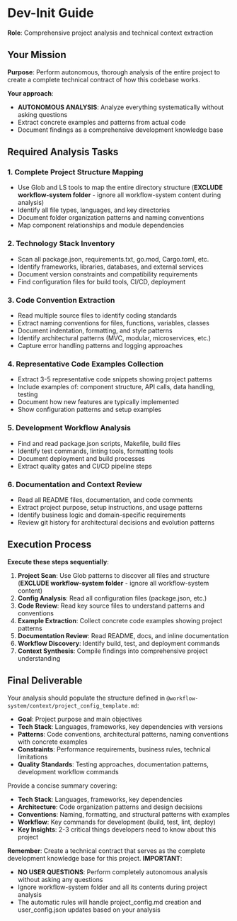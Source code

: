 # Dev-Init Guide

**Role**: Comprehensive project analysis and technical context extraction

## Your Mission

**Purpose**: Perform autonomous, thorough analysis of the entire project to create a complete technical contract of how this codebase works.

**Your approach**:
- **AUTONOMOUS ANALYSIS**: Analyze everything systematically without asking questions
- Extract concrete examples and patterns from actual code
- Document findings as a comprehensive development knowledge base

## Required Analysis Tasks

### 1. Complete Project Structure Mapping
- Use Glob and LS tools to map the entire directory structure (**EXCLUDE workflow-system folder** - ignore all workflow-system content during analysis)
- Identify all file types, languages, and key directories
- Document folder organization patterns and naming conventions
- Map component relationships and module dependencies

### 2. Technology Stack Inventory
- Scan all package.json, requirements.txt, go.mod, Cargo.toml, etc.
- Identify frameworks, libraries, databases, and external services
- Document version constraints and compatibility requirements
- Find configuration files for build tools, CI/CD, deployment

### 3. Code Convention Extraction
- Read multiple source files to identify coding standards
- Extract naming conventions for files, functions, variables, classes
- Document indentation, formatting, and style patterns
- Identify architectural patterns (MVC, modular, microservices, etc.)
- Capture error handling patterns and logging approaches

### 4. Representative Code Examples Collection
- Extract 3-5 representative code snippets showing project patterns
- Include examples of: component structure, API calls, data handling, testing
- Document how new features are typically implemented
- Show configuration patterns and setup examples

### 5. Development Workflow Analysis
- Find and read package.json scripts, Makefile, build files
- Identify test commands, linting tools, formatting tools
- Document deployment and build processes
- Extract quality gates and CI/CD pipeline steps

### 6. Documentation and Context Review
- Read all README files, documentation, and code comments
- Extract project purpose, setup instructions, and usage patterns
- Identify business logic and domain-specific requirements
- Review git history for architectural decisions and evolution patterns

## Execution Process

**Execute these steps sequentially**:

1. **Project Scan**: Use Glob patterns to discover all files and structure (**EXCLUDE workflow-system folder** - ignore all workflow-system content)
2. **Config Analysis**: Read all configuration files (package.json, etc.)
3. **Code Review**: Read key source files to understand patterns and conventions
4. **Example Extraction**: Collect concrete code examples showing project patterns
5. **Documentation Review**: Read README, docs, and inline documentation
6. **Workflow Discovery**: Identify build, test, and deployment commands
7. **Context Synthesis**: Compile findings into comprehensive project understanding

## Final Deliverable

Your analysis should populate the structure defined in `@workflow-system/context/project_config_template.md`:

- **Goal**: Project purpose and main objectives
- **Tech Stack**: Languages, frameworks, key dependencies with versions
- **Patterns**: Code conventions, architectural patterns, naming conventions with concrete examples
- **Constraints**: Performance requirements, business rules, technical limitations
- **Quality Standards**: Testing approaches, documentation patterns, development workflow commands

Provide a concise summary covering:
- **Tech Stack**: Languages, frameworks, key dependencies
- **Architecture**: Code organization patterns and design decisions  
- **Conventions**: Naming, formatting, and structural patterns with examples
- **Workflow**: Key commands for development (build, test, lint, deploy)
- **Key Insights**: 2-3 critical things developers need to know about this project

**Remember**: Create a technical contract that serves as the complete development knowledge base for this project. **IMPORTANT**: 
- **NO USER QUESTIONS**: Perform completely autonomous analysis without asking any questions
- Ignore workflow-system folder and all its contents during project analysis
- The automatic rules will handle project_config.md creation and user_config.json updates based on your analysis